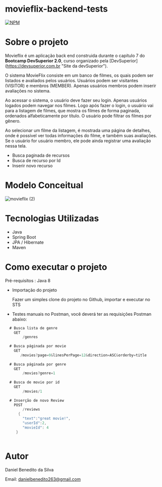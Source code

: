 # movieflix-backend-tests

[![NPM](https://img.shields.io/npm/l/react)](https://github.com/Daniel-BS-Dev/bootcamp-devsuperior/blob/main/LICENSE)

# Sobre o projeto

Movieflix é um aplicação back end construida durante o capítulo 7 do **Bootcamp DevSuperior 2.0**, curso organizado pela [DevSuperior]
(https://devsuperior.com.br "Site da devSuperior").

O sistema MovieFlix consiste em um banco de filmes, os quais podem ser listados e avaliados pelos usuários. Usuários podem ser visitantes (VISITOR) e membros (MEMBER). Apenas usuários membros podem inserir avaliações no sistema.

Ao acessar o sistema, o usuário deve fazer seu login. Apenas usuários logados podem navegar nos filmes. Logo após fazer o login, o usuário vai para a listagem de filmes, que mostra os filmes de forma paginada, ordenados alfabeticamente por título. O usuário pode filtrar os filmes por gênero.

Ao selecionar um filme da listagem, é mostrada uma página de detalhes, onde é possível ver todas informações do filme, e também suas avaliações. Se o usuário for usuário membro, ele pode ainda registrar uma avaliação nessa tela.


   * Busca paginada de recursos
   * Busca de recurso por Id
   * Inserir novo recurso
  
   
# Modelo Conceitual
![movieflix (2)](https://user-images.githubusercontent.com/81425846/125809059-eb316f49-ddcd-4f27-ab52-ac7337db8b4d.png)

# Tecnologias Utilizadas
   - Java
   - Spring Boot
   - JPA / Hibernate
   - Maven
   
# Como executar o projeto

Pré-requisitos : Java 8

* Importação do projeto

     Fazer um simples clone do projeto no Github, importar e executar no STS

* Testes manuais no Postman, você deverá ter as requisições Postman abaixo:
    
 ```java
   # Busca lista de genre
     GET 
         /genres
    
   # Busca páginada por movie 
     GET 
        /movies?page=0&linesPerPage=12&direction=ASC&orderby=title
        
   # Busca páginada por genre
     GET 
         /movies?genre=1
         
   # Busca de movie por id
     GET 
         /movies/1
         
   # Inserção de novo Review
     POST 
         /reviews
       {
         "text":"great movie!",
         "userId":2,
         "movieId": 4
      }
    
  ``````````
  


# Autor 

Daniel Benedito da Silva

Email: danielbenedito263@gmail.com

